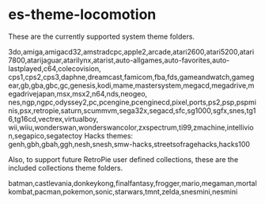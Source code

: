 # es-theme-locomotion
These are the currently supported system theme folders.

3do,amiga,amigacd32,amstradcpc,apple2,arcade,atari2600,atari5200,atari7800,atarijaguar,atarilynx,atarist,auto-allgames,auto-favorites,auto-lastplayed,c64,colecovision, cps1,cps2,cps3,daphne,dreamcast,famicom,fba,fds,gameandwatch,gamegear,gb,gba,gbc,gc,genesis,kodi,mame,mastersystem,megacd,megadrive,megadrivejapan,msx,msx2,n64,nds,neogeo, nes,ngp,ngpc,odyssey2,pc,pcengine,pcenginecd,pixel,ports,ps2,psp,pspminis,psx,retropie,saturn,scummvm,sega32x,segacd,sfc,sg1000,sgfx,snes,tg16,tg16cd,vectrex,virtualboy, wii,wiiu,wonderswan,wonderswancolor,zxspectrum,ti99,zmachine,intellivion,segapico,segatectoy
Hacks themes: genh,gbh,gbah,ggh,nesh,snesh,smw-hacks,streetsofragehacks,hacks100

Also, to support future RetroPie user defined collections, these are the included collections theme folders.

batman,castlevania,donkeykong,finalfantasy,frogger,mario,megaman,mortalkombat,pacman,pokemon,sonic,starwars,tmnt,zelda,snesmini,nesmini
